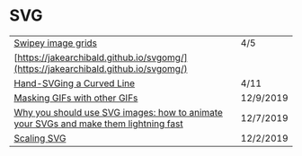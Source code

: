 # SVG

|  |  |
| :--- | :--- |
| [Swipey image grids](https://www.cassie.codes/posts/swipey-image-grids/) | 4/5 |
| [https://jakearchibald.github.io/svgomg/](https://jakearchibald.github.io/svgomg/) |  |
| [Hand-SVGing a Curved Line](https://www.youtube.com/watch?v=pKMLPHfLN7k) | 4/11 |
| [Masking GIFs with other GIFs](https://css-tricks.com/masking-gifs-with-other-gifs/) | 12/9/2019 |
| [Why you should use SVG images: how to animate your SVGs and make them lightning fast](https://www.freecodecamp.org/news/a-fresh-perspective-at-why-when-and-how-to-use-svg/) | 12/7/2019 |
| [Scaling SVG](https://wattenberger.com/guide/scaling-svg) | 12/2/2019 |

